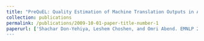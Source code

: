 ```yaml
---
title: "PreQuEL: Quality Estimation of Machine Translation Outputs in Advance"
collection: publications
permalink: /publications/2009-10-01-paper-title-number-1
paperurl: ['Shachar Don-Yehiya, Leshem Choshen, and Omri Abend. EMNLP 2022. ](https://aclanthology.org/2022.emnlp-main.767/)
---
```


